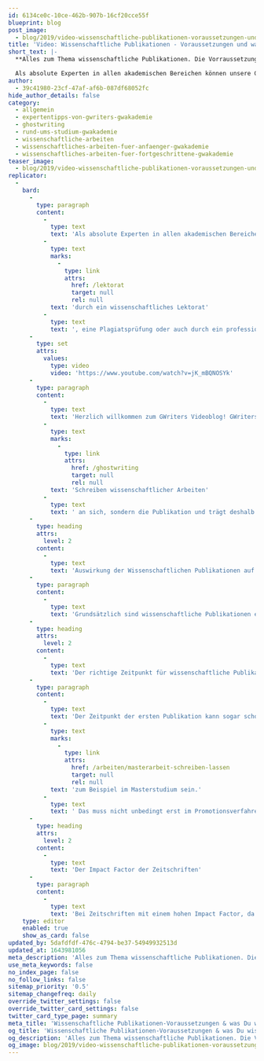 ```yaml
---
id: 6134ce0c-10ce-462b-907b-16cf20cce55f
blueprint: blog
post_image:
  - blog/2019/video-wissenschaftliche-publikationen-voraussetzungen-und-was-du-wissen-musst/wissenschaftliche-Publikationen-Voraussetzungen.png
title: 'Video: Wissenschaftliche Publikationen - Voraussetzungen und was Du wissen musst'
short_text: |-
  **Alles zum Thema wissenschaftliche Publikationen. Die Vorraussetzungen, was der Impact Factor ist und welcher Zeitpunkt richtig ist zur Veröffentlichung.**

  Als absolute Experten in allen akademischen Bereichen können unsere Ghostwriter selbstverständlich auch einen breiten Erfahrungsschatz bezüglich der Publikation wissenschaftlicher Arbeiten vorweisen. In diesem Video stellen wir ...
author:
  - 39c41980-23cf-47af-af6b-087df68052fc
hide_author_details: false
category:
  - allgemein
  - expertentipps-von-gwriters-gwakademie
  - ghostwriting
  - rund-ums-studium-gwakademie
  - wissenschaftliche-arbeiten
  - wissenschaftliches-arbeiten-fuer-anfaenger-gwakademie
  - wissenschaftliches-arbeiten-fuer-fortgeschrittene-gwakademie
teaser_image:
  - blog/2019/video-wissenschaftliche-publikationen-voraussetzungen-und-was-du-wissen-musst/wissenschaftliche-Publikationen-Voraussetzungen.png
replicator:
  -
    bard:
      -
        type: paragraph
        content:
          -
            type: text
            text: 'Als absolute Experten in allen akademischen Bereichen können unsere Ghostwriter selbstverständlich auch einen breiten Erfahrungsschatz bezüglich der Publikation wissenschaftlicher Arbeiten vorweisen. In diesem Video stellen wir daher unsere Erfahrungen mit wissenschaftlichen Publikationen, die Voraussetzungen für wissenschaftliche Publikationen sowie alle weiteren zentralen Fakten rund um das Thema dar. Selbstverständlich unterstützen wir auch Doktoranden und Forscher bei der Vorbereitung auf eine Publikation, beispielsweise '
          -
            type: text
            marks:
              -
                type: link
                attrs:
                  href: /lektorat
                  target: null
                  rel: null
            text: 'durch ein wissenschaftliches Lektorat'
          -
            type: text
            text: ', eine Plagiatsprüfung oder auch durch ein professionelles Schreibcoaching.'
      -
        type: set
        attrs:
          values:
            type: video
            video: 'https://www.youtube.com/watch?v=jK_mBQNOSYk'
      -
        type: paragraph
        content:
          -
            type: text
            text: 'Herzlich willkommen zum GWriters Videoblog! GWriters ist eine professionelle Ghostwriter Agentur mit dem Schwerpunkt auf dem Schreiben wissenschaftlicher Texte. Das heutige Thema betrifft allerdings nicht das '
          -
            type: text
            marks:
              -
                type: link
                attrs:
                  href: /ghostwriting
                  target: null
                  rel: null
            text: 'Schreiben wissenschaftlicher Arbeiten'
          -
            type: text
            text: ' an sich, sondern die Publikation und trägt deshalb den Titel "Wissenschaftliche Publikationen - was sind die Voraussetzungen und was musst du darüber wissen?".'
      -
        type: heading
        attrs:
          level: 2
        content:
          -
            type: text
            text: 'Auswirkung der Wissenschaftlichen Publikationen auf die Reputation'
      -
        type: paragraph
        content:
          -
            type: text
            text: 'Grundsätzlich sind wissenschaftliche Publikationen ein enormer Beitrag zu eurer eigenen akademischen Laufbahn. Meistens sind wissenschaftliche Publikationen an sich die Visitenkarte eines jeden Forschers und je mehr publiziert wurde und in höher rangingen Zeitschriften und Artikel oder wo auch immer, desto besser ist es natürlich für die Reputation des jeweiligen Forschers. Das Publizieren ist teilweise während der Promotion nicht nur möglich, sondern sogar nötig und führt später natürlich auch zu einer besseren Karriere in der Wissenschaft oder zur Professur; beziehungsweise stiftet einen Beitrag zu einer Professur. Und wie gesagt, es gibt Veröffentlichungen nicht nur in Zeitschriften, sondern auch bei Verlagen können Bücher und wissenschaftliche Arbeiten veröffentlicht werden. Für kleinere Artikel und Exzerpte, gerade im Bereich der Medizin oder der Biochemie, sind bestimmte Zeitschriften wirklich sehr sehr beliebt zum Publizieren, da kommen wir gleich noch weiter darauf zurück, was da die Kriterien sind. Wichtig ist, es gilt trotzdem Qualität vor Quantität. Es ist also nicht die Vielzahl der Publikationen, sondern eben auch die Qualität der Publikation und gerade der genutzten Medien, Verleger und Zeitschriften entscheidend.'
      -
        type: heading
        attrs:
          level: 2
        content:
          -
            type: text
            text: 'Der richtige Zeitpunkt für wissenschaftliche Publikationen'
      -
        type: paragraph
        content:
          -
            type: text
            text: 'Der Zeitpunkt der ersten Publikation kann sogar schon '
          -
            type: text
            marks:
              -
                type: link
                attrs:
                  href: /arbeiten/masterarbeit-schreiben-lassen
                  target: null
                  rel: null
            text: 'zum Beispiel im Masterstudium sein.'
          -
            type: text
            text: ' Das muss nicht unbedingt erst im Promotionsverfahren sein. Manche Studenten publizieren bereits, weil sie sich schon sicher sind, dass sie weiter forschen möchten und schon wissen in welche Richtung sie gehen möchten. Wissenschaftliche Arbeiten, die sie vielleicht bereits geschrieben haben im Studium, können publiziert werden. Wenn also Ihr auch ein Thema habt, was sehr sehr interessant ist im wissenschaftlichen Diskurs, was vielleicht zur Diskussion beiträgt, dann sprecht Euch mit Eurem Betreuer ab. Manchmal habt Ihr auch jemanden dabei, der genauso ambitioniert ist wie Ihr dann in diesem fall und Euch dabei wirklich unter die Arme greift, auch Eure wissenschaftliche Arbeit zu publizieren, wenn sie denn dann auch die entsprechenden Kriterien erfüllt. Das gleiche gilt natürlich für die Dissertation, die veröffentlicht wird oder werden kann und publiziert werden kann oder Ihr könnt auch an einer sogenannten Gemeinschaftspublikationen teilhaben. Tipps für erfolgreiche Publikationen oder vielmehr auch für wissenschaftliche Publikationen, die Euch im weiteren Verlauf Eurer Karriere unter anderem als Forscher weiter bringen sind, dass Ihr die Vorlaufzeit natürlich beachtet. Manche Magazine haben sehr sehr lange Vorlaufzeiten und Ihr müsst komplizierte Auswahlverfahren mit Eurer Publikation durchlaufen. Deswegen achtet auf die Vorlaufzeiten, plant damit, wenn Ihr etwas publizieren müsst und nicht nur wollt. Schaut, dass Ihr wirklich einen Beitrag zur wissenschaftlichen Diskussion leistet, dass das Thema also relevant und interessant ist. Wie gesagt, gerade in Magazinen, wo Ihr einen Artikel platzieren möchtet, ist es wichtig, dass dieses wirklich ein interessantes Thema ist.'
      -
        type: heading
        attrs:
          level: 2
        content:
          -
            type: text
            text: 'Der Impact Factor der Zeitschriften'
      -
        type: paragraph
        content:
          -
            type: text
            text: 'Bei Zeitschriften mit einem hohen Impact Factor, da ist es natürlich ganz ganz wichtig, dass Ihr einen interessanten Artikel habt, der auch konsistent formuliert ist und der eben auch wirklich den Leser interessiert. Impact Factor habe ich gerade schon angesprochen, wir haben vorhin schon erwähnt, dass es verschiedene Magazine gibt, die unterschiedlich hoch angesehen sind und Eure Reputation dann durch die Publikation eben weiter stärken. Der Impact Factor wird beschrieben durch die Anzahl der Zitationen der jeweiligen Artikel aus dem Magazin. Das heisst, es gibt Magazine die in wissenschaftlichen Arbeiten öfter genannt werden und haben dann natürlich einen höheren Impact Factor. Und das sind auch die, wo Ihr Eure Publikation im besten Fall platzieren möchtet. Wie gesagt rechnet bei gerade diesen Zeitschriften mit einem hohen Impact Factor mit auch wirklich langen Vorlaufzeiten. Ihr müsst dort ein sogenanntes Peer-Review-Verfahren, in der Regel durchlaufen, wo sich ein Gutachterteam mit Eurem Artikel beschäftigt. Das sind dann Menschen, die den ganzen Tag eigentlich nichts anderes tun, als Artikel zu beurteilen und zu schauen: Sind diese erst mal überhaupt gut geschrieben? Sind diese inhaltlich relevant? Sind diese ordentlich visualisiert? Passen diese überhaupt zu der jeweiligen Zeitschrift oder dem Medium, wo es dann veröffentlicht wird? All dies solltet Ihr natürlich auch bei Eurer Publikation im Vorfeld schon beachten und Euch entsprechend vorbereiten. Ich hoffe ich konnte Euch so einen kleinen Einblick geben, was die Kriterien einer erfolgreichen Publikation sind und wo Euch das auch weiterbringt und freue mich, dass Ihr wieder zugeschaut habt.'
    type: editor
    enabled: true
    show_as_card: false
updated_by: 5dafdfdf-476c-4794-be37-54949932513d
updated_at: 1643981056
meta_description: 'Alles zum Thema wissenschaftliche Publikationen. Die Vorraussetzungen, was der Impact Factor ist und welcher Zeitpunkt richtig ist zur Veröffentlichung.'
use_meta_keywords: false
no_index_page: false
no_follow_links: false
sitemap_priority: '0.5'
sitemap_changefreq: daily
override_twitter_settings: false
override_twitter_card_settings: false
twitter_card_type_page: summary
meta_title: 'Wissenschaftliche Publikationen-Voraussetzungen & was Du wissen musst'
og_title: 'Wissenschaftliche Publikationen-Voraussetzungen & was Du wissen musst'
og_description: 'Alles zum Thema wissenschaftliche Publikationen. Die Vorraussetzungen, was der Impact Factor ist und welcher Zeitpunkt richtig ist zur Veröffentlichung.'
og_image: blog/2019/video-wissenschaftliche-publikationen-voraussetzungen-und-was-du-wissen-musst/2018-09-24-Wissenschaftliche_Publikationen-geschnitten-Video-Marcel_Classic_Thumbnail-(1).png
---
```

